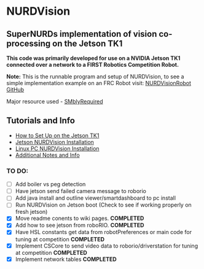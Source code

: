 # NURDVision
## SuperNURDs implementation of vision co-processing on the Jetson TK1

**This code was primarily developed for use on a NVIDIA Jetson TK1 connected over a network to a FIRST Robotics Competition Robot.**

**Note:** This is the runnable program and setup of NURDVision, to see a simple implementation example on an FRC Robot visit: 
[NURDVisionRobot GitHub](https://github.com/FRCTeam3255/NURDVisionRobot)

Major resource used - [SMblyRequired](https://github.com/SMblyRequired/Computer-Vision-2017)

## Tutorials and Info
- [How to Set Up on the Jetson TK1](https://github.com/FRCTeam3255/NURDVision/wiki/NVIDIA-Jetson-Setup)
- [Jetson NURDVision Installation](https://github.com/FRCTeam3255/NURDVision/wiki/Installation-on-Jetson)
- [Linux PC NURDVision Installation](https://github.com/FRCTeam3255/NURDVision/wiki/Installation-on-PC)
- [Additional Notes and Info](https://github.com/FRCTeam3255/NURDVision/wiki/Notes-and-Info)

### TO DO:
- [ ] Add boiler vs peg detection
- [ ] Have jetson send failed camera message to roborio
- [ ] Add java install and outline viewer/smartdashboard to pc install
- [ ] Run NURDVision on Jetson boot (Check to see if working properly on fresh jetson)
- [x] Move readme conents to wiki pages. **COMPLETED**
- [x] Add how to see jetson from roboRIO. **COMPLETED**
- [x] Have HSL constants get data from robotPreferences or main code for tuning at competition **COMPLETED**
- [x] Implement CSCore to send video data to roborio/driverstation for tuning at competition **COMPLETED**
- [x] Implement network tables **COMPLETED**